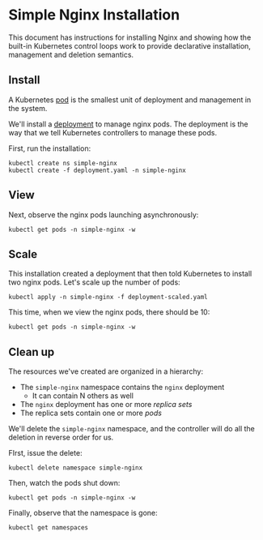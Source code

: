 # Simple Nginx Installation

This document has instructions for installing Nginx and showing how the
built-in Kubernetes control loops work to provide declarative installation,
management and deletion semantics.

## Install

A Kubernetes [pod](https://kubernetes.io/docs/concepts/workloads/pods/pod/) is
the smallest unit of deployment and management in the system.

We'll install a 
[deployment](https://kubernetes.io/docs/concepts/workloads/controllers/deployment/)
to manage nginx pods. The deployment is the way that we tell Kubernetes 
controllers to manage these pods.

First, run the installation:

```console
kubectl create ns simple-nginx
kubectl create -f deployment.yaml -n simple-nginx
```

## View

Next, observe the nginx pods launching asynchronously:

```console
kubectl get pods -n simple-nginx -w
```

## Scale

This installation created a deployment that then told Kubernetes to install
two nginx pods. Let's scale up the number of pods:

```console
kubectl apply -n simple-nginx -f deployment-scaled.yaml
```

This time, when we view the nginx pods, there should be 10:

```console
kubectl get pods -n simple-nginx -w
```

## Clean up

The resources we've created are organized in a hierarchy:

- The `simple-nginx` namespace contains the `nginx` deployment
    - It can contain N others as well
- The `nginx` deployment has one or more _replica sets_
- The replica sets contain one or more _pods_

We'll delete the `simple-nginx` namespace, and the controller will do all the
deletion in reverse order for us.

FIrst, issue the delete:

```console
kubectl delete namespace simple-nginx
```

Then, watch the pods shut down:

```console
kubectl get pods -n simple-nginx -w
```

Finally, observe that the namespace is gone:

```console
kubectl get namespaces
```
